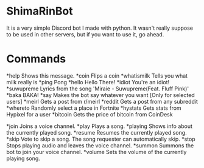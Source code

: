# ShimaRinBot
It is a very simple Discord bot I made with python. It wasn't really suppose to be used in other servers, but if you want to use it, go ahead.

# Commands

 *help       Shows this message.
 *coin       Flips a coin
 *whatismilk Tells you what milk really is
 *ping       Pong
 *hello      Hello There!
 *idiot      You're an idiot!
 *suwupreme  Lyrics from the song 'Miraie - Suwupreme(Feat. Fluff Pink)'
 *baka       BAKA!
 *say        Makes the bot say whatever you want [Only for selected users]
 *meirl      Gets a post from r/meirl
 *reddit     Gets a post from any subreddit
 *whereto    Randomly select a place in Fortnite
 *hystats    Gets stats from Hypixel for a user
 *bitcoin    Gets the price of bitcoin from CoinDesk
  
 *join       Joins a voice channel.
 *play       Plays a song.
 *playing    Shows info about the currently played song.
 *resume     Resumes the currently played song.
 *skip       Vote to skip a song. The song requester can automatically skip.
 *stop       Stops playing audio and leaves the voice channel.
 *summon     Summons the bot to join your voice channel.
 *volume     Sets the volume of the currently playing song.
